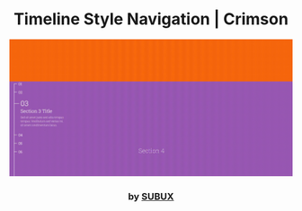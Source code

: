 <div align="center">

# Timeline Style Navigation | Crimson

<img src="admin/base.gif">

### by <a href="https://github.com/python019">SUBUX</a>

</div>
